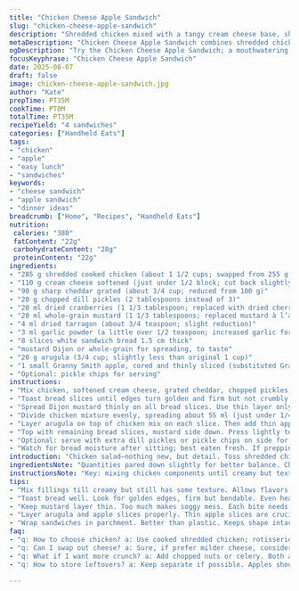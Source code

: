 ```yaml
---
title: "Chicken Cheese Apple Sandwich"
slug: "chicken-cheese-apple-sandwich"
description: "Shredded chicken mixed with a tangy cream cheese base, sharp cheddar, chopped pickles and dried cranberries. Spiced with whole-grain mustard, tarragon, and garlic powder. Layered with peppery arugula and thin apple slices on toasted white bread. Simple assembly, vibrant flavors and contrasting textures. A lunch staple with a crunch from fresh apples and subtle tartness from pickled elements."
metaDescription: "Chicken Cheese Apple Sandwich combines shredded chicken, sharp cheddar, arugula, cream cheese, and apples for a flavorful lunch option."
ogDescription: "Try the Chicken Cheese Apple Sandwich; a mouthwatering mix of tangy chicken, creamy cheese, and crunchy apples that brighten lunch."
focusKeyphrase: "Chicken Cheese Apple Sandwich"
date: 2025-08-07
draft: false
image: chicken-cheese-apple-sandwich.jpg
author: "Kate"
prepTime: PT35M
cookTime: PT0M
totalTime: PT35M
recipeYield: "4 sandwiches"
categories: ["Handheld Eats"]
tags:
- "chicken"
- "apple"
- "easy lunch"
- "sandwiches"
keywords:
- "cheese sandwich"
- "apple sandwich"
- "dinner ideas"
breadcrumb: ["Home", "Recipes", "Handheld Eats"]
nutrition: 
 calories: "380"
 fatContent: "22g"
 carbohydrateContent: "28g"
 proteinContent: "22g"
ingredients:
- "285 g shredded cooked chicken (about 1 1/2 cups; swapped from 255 g to reduce quantity slightly)"
- "110 g cream cheese softened (just under 1/2 block; cut back slightly from 125 g)"
- "90 g sharp cheddar grated (about 3/4 cup; reduced from 100 g)"
- "20 g chopped dill pickles (2 tablespoons instead of 3)"
- "20 ml dried cranberries (1 1/3 tablespoon; replaced with dried cherries for more tartness)"
- "20 ml whole-grain mustard (1 1/3 tablespoons; replaced mustard à l’ancienne with spicy Dijon)"
- "4 ml dried tarragon (about 3/4 teaspoon; slight reduction)"
- "3 ml garlic powder (a little over 1/2 teaspoon; increased garlic for stronger aroma)"
- "8 slices white sandwich bread 1.5 cm thick"
- "mustard Dijon or whole-grain for spreading, to taste"
- "20 g arugula (3/4 cup; slightly less than original 1 cup)"
- "1 small Granny Smith apple, cored and thinly sliced (substituted Granny Smith for Empire for tart crunch)"
- "Optional: pickle chips for serving"
instructions:
- "Mix chicken, softened cream cheese, grated cheddar, chopped pickles, dried cherries, Dijon mustard, tarragon, garlic powder in large bowl. Season generously with salt and pepper. Stir till fully combined and creamy but still with texture. Check balance; add more mustard if mixture tastes flat."
- "Toast bread slices until edges turn golden and firm but not crumbly, about 3-4 minutes on skillet or under broiler. Warm bread absorbs mustard better and prevents sogginess."
- "Spread Dijon mustard thinly on all bread slices. Use thin layer only; too much overpowering or soggy."
- "Divide chicken mixture evenly, spreading about 55 ml (just under 1/4 cup) on 4 slices. Press gently to adhere but don’t mash—want texture."
- "Layer arugula on top of chicken mix on each slice. Then add thin apple slices in a single layer. Look for apple slices that are uniform thickness; thick slices can weigh down sandwich."
- "Top with remaining bread slices, mustard side down. Press lightly to seal. Slice each sandwich in half diagonally. Serve immediately or wrap tightly in parchment and chill to hold shape."
- "Optional: serve with extra dill pickles or pickle chips on side for crunch contrast and acidity."
- "Watch for bread moisture after sitting; best eaten fresh. If prepping ahead, keep apple slices separate and add just before serving to keep crunch."
introduction: "Chicken salad—nothing new, but detail. Toss shredded chicken not just with cream cheese but a firm backbone of sharp cheddar to cut richness. Cream cheese for creaminess, cheddar for bite. Pickles chopped fine so no one part dominates but you get that punch. Dried cherries instead of cranberries; deeper, more tart. Dijon replaces whole grain mustard to sharpen edges, toggling spice. Tarragon gives anise brightness; garlic powder adds background savory note. Toast bread for crunch, thin spread mustard for bite balance. Arugula peppery. Granny Smith apple thinly sliced for crisp texture, bright acidity. Snap and crackle when biting. Texture contrast key. Assemble and slice. Practical to pack with parchment. Keep apples crisp by adding last minute or wrapping separately. Too much moisture and bread soggy. Prep multitasking—a bowl with chicken mix while bread toasts. No sitting time needed. Smell the garlic, taste complexity right away. Lunch sorted."
ingredientsNote: "Quantities pared down slightly for better balance. Chicken 285g—not too dry, not overly moist. Softer cream cheese lends binding but not mush. Sharp cheddar reduced to keep cheese bite strong but not overwhelming. Pickle quantity cut back to keep acidity right; chopped fine to spread flavor evenly. Swapped dried cranberries for dried cherries; cherries bring richer tartness and chewiness. Dijon mustard offers more sharpness than whole grain; mustard amount reduced to avoid overpowering. Tarragon cut back to avoid herbal bitterness; garlic powder nudged up for enhanced aroma. Bread white; toasting necessary to prevent sogginess. Arugula quantity adjusted for sandwich height. Using Granny Smith over Empire adds tarter crunch, better contrast with creaminess."
instructionsNote: "Key: mixing chicken components until creamy but textured keeps bite. Seasoning salt and pepper generous to round flavors; don’t skimp. Toast bread well—look for golden edges and firm but bendable crumb. Mustard spread thin—too thick makes bread soggy. Layer ingredients without overloading to keep sandwich manageable. Press lightly on sandwich to seal but don’t flatten into a loaf; keeps texture contrast. Slice diagonally for better handling and aesthetics. Serve immediately or wrap in parchment to keep shape; avoid plastic which traps moisture. Add apple slices last minute or store separately to prevent limpness. Watch sandwich after sitting; sogginess happens fast with apple moisture. For busy cooks: prep salad mix ahead, toast bread just before assembly. Simple swap backs: if no tarragon, use fresh thyme. No dried cherries? Use raisins or extra cranberries but soak briefly to soften. If bread too thick, toast gently at lower heat to avoid dryness. For sturdier sandwich, double toast or use sourdough."
tips:
- "Mix fillings till creamy but still has some texture. Allows flavors to meld. Must season generously with salt and pepper. Balance is key. Adjust mustard if needed."
- "Toast bread well. Look for golden edges, firm but bendable. Even heat helps avoid sogginess. Warm, crispy bread absorbs flavors better. Crucial step in assembly."
- "Keep mustard layer thin. Too much makes soggy mess. Each bite needs balance not overwhelming flavor. Mustard adds bite without drowning the other elements."
- "Layer arugula and apple slices properly. Thin apple slices are crucial—avoid those thick ones weighing down the sandwich. Even distribution helps with each bite."
- "Wrap sandwiches in parchment. Better than plastic. Keeps shape intact. If making ahead, store apples separate to maintain crunch. Soggy sandwiches aren't appetizing."
faq:
- "q: How to choose chicken? a: Use cooked shredded chicken; rotisserie works well. If too dry, mix extra cream cheese. Don’t skimp on moisture."
- "q: Can I swap out cheese? a: Sure, if prefer milder cheese, consider Monterey Jack. But stay clear of block varieties. Creaminess matters."
- "q: What if I want more crunch? a: Add chopped nuts or celery. Both add texture. But balance with moisture content to prevent dryness."
- "q: How to store leftovers? a: Keep separate if possible. Apples shouldn’t sit on sandwich—too much moisture. More storage options? Airtight container works, but add apples last minute."

---
```


